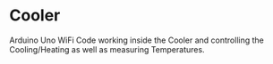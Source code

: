# Cooler

Arduino Uno WiFi Code working inside the Cooler and controlling the Cooling/Heating as well as measuring Temperatures.